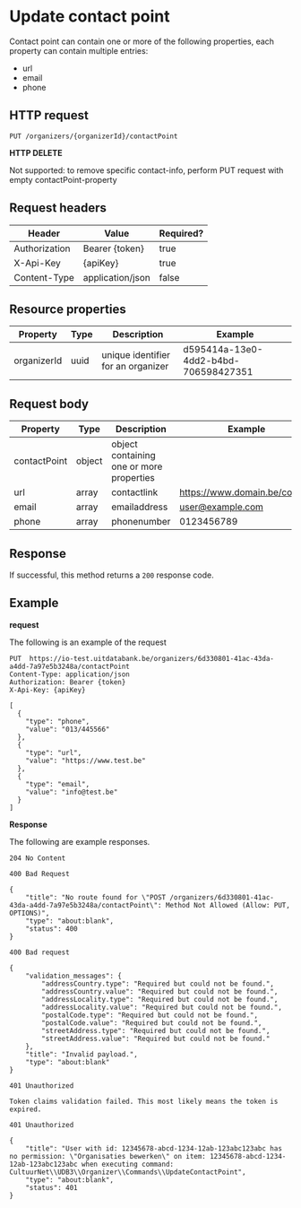 ---
---

# Update contact point
Contact point can contain one or more of the following properties, each property can contain multiple entries:
- url
- email
- phone

## HTTP request

```
PUT /organizers/{organizerId}/contactPoint
```

**HTTP DELETE**

Not supported: to remove specific contact-info, perform PUT request with empty contactPoint-property

## Request headers

| Header        | Value            | Required? |
| ------------- | ---------------- | --------- |
| Authorization | Bearer {token}   | true      |
| X-Api-Key     | {apiKey}         | true      |
| Content-Type  | application/json | false     |

## Resource properties

| Property	| Type | Description | Example |
|--|--|--|--|
| organizerId	| uuid | unique identifier for an organizer | d595414a-13e0-4dd2-b4bd-706598427351 |

## Request body

| Property	| Type | Description | Example |
|--|--|--|--|
| contactPoint | object | object containing one or more properties | |
| url | array | contactlink | https://www.domain.be/contact |
| email | array | emailaddress | user@example.com |
| phone | array | phonenumber | 0123456789 |

## Response

If successful, this method returns a `200` response code.

## Example

**request**

The following is an example of the request

```
PUT  https://io-test.uitdatabank.be/organizers/6d330801-41ac-43da-a4dd-7a97e5b3248a/contactPoint
Content-Type: application/json
Authorization: Bearer {token}
X-Api-Key: {apiKey}

[
  {
    "type": "phone",
    "value": "013/445566"
  },
  {
    "type": "url",
    "value": "https://www.test.be"
  },
  {
    "type": "email",
    "value": "info@test.be"
  }
]
```

**Response**

The following are example responses.

```
204 No Content
```

```
400 Bad Request

{
    "title": "No route found for \"POST /organizers/6d330801-41ac-43da-a4dd-7a97e5b3248a/contactPoint\": Method Not Allowed (Allow: PUT, OPTIONS)",
    "type": "about:blank",
    "status": 400
}
```

```
400 Bad request

{
    "validation_messages": {
        "addressCountry.type": "Required but could not be found.",
        "addressCountry.value": "Required but could not be found.",
        "addressLocality.type": "Required but could not be found.",
        "addressLocality.value": "Required but could not be found.",
        "postalCode.type": "Required but could not be found.",
        "postalCode.value": "Required but could not be found.",
        "streetAddress.type": "Required but could not be found.",
        "streetAddress.value": "Required but could not be found."
    },
    "title": "Invalid payload.",
    "type": "about:blank"
}
```

```
401 Unauthorized

Token claims validation failed. This most likely means the token is expired.
```

```
401 Unauthorized

{
    "title": "User with id: 12345678-abcd-1234-12ab-123abc123abc has no permission: \"Organisaties bewerken\" on item: 12345678-abcd-1234-12ab-123abc123abc when executing command: CultuurNet\\UDB3\\Organizer\\Commands\\UpdateContactPoint",
    "type": "about:blank",
    "status": 401
}
```
